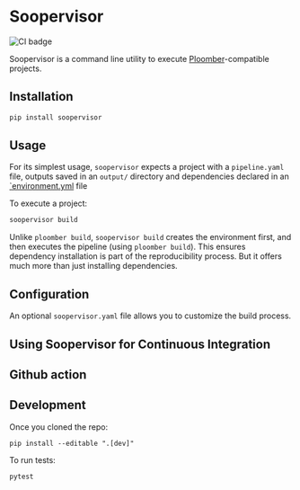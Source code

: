 # Soopervisor

![CI badge](https://github.com/ploomber/ci-for-ds/workflows/CI/badge.svg)

Soopervisor is a command line utility to execute
[Ploomber](github.com/ploomber/ploomber)-compatible projects.

## Installation

```sh
pip install soopervisor
```

## Usage

For its simplest usage, `soopervisor` expects a project with a `pipeline.yaml`
file, outputs saved in an `output/` directory and dependencies declared
in an [`environment.yml](https://docs.conda.io/projects/conda/en/latest/user-guide/tasks/manage-environments.html#creating-an-environment-file-manually) file

To execute a project:

```sh
soopervisor build
```

Unlike `ploomber build`, `soopervisor build` creates the environment first,
and then executes the pipeline (using `ploomber build`). This ensures
dependency installation is part of the reproducibility process. But it
offers much more than just installing dependencies.

## Configuration

An optional ``soopervisor.yaml`` file allows you to customize the build process.

## Using Soopervisor for Continuous Integration


## Github action

## Development

Once you cloned the repo:

```
pip install --editable ".[dev]"
```

To run tests:

```
pytest
```
